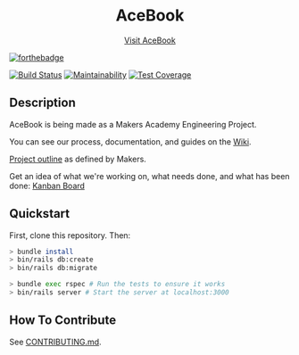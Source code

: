<h1 align="center">AceBook</h1>

<p align="center"><a href="https://acebook-team-undefined.herokuapp.com/">Visit AceBook</a></p>

[![forthebadge](https://forthebadge.com/images/badges/made-with-ruby.svg)](https://forthebadge.com)

[![Build Status](https://travis-ci.com/teamnameundefined/acebook-team-name-undefined.svg?branch=master)](https://travis-ci.com/teamnameundefined/acebook-team-name-undefined)
[![Maintainability](https://api.codeclimate.com/v1/badges/40d4314cb765e601a78b/maintainability)](https://codeclimate.com/github/teamnameundefined/acebook-team-name-undefined/maintainability)
[![Test Coverage](https://api.codeclimate.com/v1/badges/40d4314cb765e601a78b/test_coverage)](https://codeclimate.com/github/teamnameundefined/acebook-team-name-undefined/test_coverage)

## Description

AceBook is being made as a Makers Academy Engineering Project.

You can see our process, documentation, and guides on the [Wiki](https://github.com/teamnameundefined/acebook-team-name-undefined/wiki).

[Project outline](https://github.com/makersacademy/course/tree/master/engineering_projects/rails) as defined by Makers.

Get an idea of what we're working on, what needs done, and what has been done: [Kanban Board](https://goo.gl/q9NJFW)
	
## Quickstart

First, clone this repository. Then:

```bash
> bundle install
> bin/rails db:create
> bin/rails db:migrate

> bundle exec rspec # Run the tests to ensure it works
> bin/rails server # Start the server at localhost:3000
```

## How To Contribute
See [CONTRIBUTING.md](CONTRIBUTING.md).
